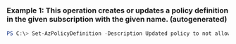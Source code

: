 ### Example 1: This operation creates or updates a policy definition in the given subscription with the given name. (autogenerated)
```powershell
PS C:\> Set-AzPolicyDefinition -Description Updated policy to not allow virtual machine creation -DisplayName {DisplayName} -ManagementGroupName {ManagementGroupName} -Mode All -Name VMPolicyDefinition -Parameter {Parameter} -Policy {Policy}
```


